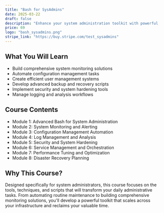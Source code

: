 ```yaml
---
title: "Bash for SysAdmins"
date: 2025-03-22
draft: false
description: "Enhance your system administration toolkit with powerful, practical Bash scripting techniques."
price: 69
logo: "bash_sysadmins.png"
stripe_link: "https://buy.stripe.com/test_sysadmins"
---
```


## What You Will Learn

- Build comprehensive system monitoring solutions
- Automate configuration management tasks
- Create efficient user management systems
- Develop advanced backup and recovery scripts
- Implement security and system hardening tools
- Manage logging and analysis workflows

## Course Contents

- Module 1: Advanced Bash for System Administration
- Module 2: System Monitoring and Alerting
- Module 3: Configuration Management Automation
- Module 4: Log Management and Analysis
- Module 5: Security and System Hardening
- Module 6: Service Management and Orchestration
- Module 7: Performance Tuning and Optimization
- Module 8: Disaster Recovery Planning

## Why This Course?

Designed specifically for system administrators, this course focuses on the tools, techniques, and scripts that will transform your daily administrative tasks. From automating routine maintenance to building comprehensive monitoring solutions, you'll develop a powerful toolkit that scales across your infrastructure and reclaims your valuable time.
